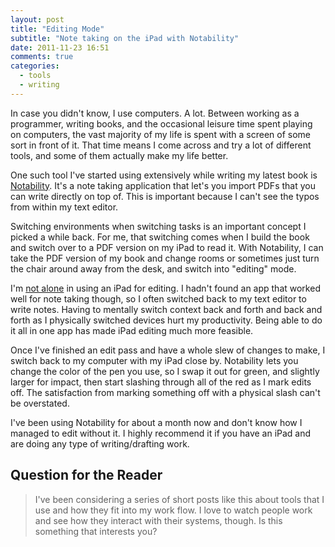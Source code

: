 ```yaml
---
layout: post
title: "Editing Mode"
subtitle: "Note taking on the iPad with Notability"
date: 2011-11-23 16:51
comments: true
categories: 
  - tools
  - writing
---
```

In case you didn't know, I use computers.  A lot.  Between working as a
programmer, writing books, and the occasional leisure time spent playing on
computers, the vast majority of my life is spent with a screen of some sort
in front of it.  That time means I come across and try a lot of different
tools, and some of them actually make my life better.

One such tool I've started using extensively while writing my latest book is
[Notability][].  It's a note taking application that let's  you import PDFs
that you can write directly on top of.  This is important because I can't see
the typos from within my text editor.

Switching environments when switching tasks is an important concept I picked a
while back.  For me, that switching comes when I build the book and switch over
to a PDF version on my iPad to read it.  With Notability, I can take the PDF
version of my book and change rooms or sometimes just turn the chair around
away from the desk, and switch into "editing" mode.

I'm [not alone][] in using an iPad for editing.  I hadn't found an app that
worked well for note taking though, so I often switched back to my text editor
to write notes.  Having to mentally switch context back and forth and back and
forth as I physically switched devices hurt my productivity.  Being able to do
it all in one app has made iPad editing much more feasible.

Once I've finished an edit pass and have a whole slew of changes to make, I
switch back to my computer with my iPad close by.  Notability lets you change
the color of the pen you use, so I swap it out for green, and slightly larger
for impact, then start slashing through all of the red as I mark edits off.
The satisfaction from marking something off with a physical slash can't be
overstated.

I've been using Notability for about a month now and don't know how I managed
to edit without it.  I highly recommend it if you have an iPad and are doing
any type of writing/drafting work.


## Question for the Reader
> I've been considering a series of short posts like this about tools that I
> use and how they fit into my work flow.  I love to watch people work and see
> how they interact with their systems, though.  Is this something that
> interests you?

[Notability]: http://www.gingerlabs.com/cont/notability.php
[Pragmatic Bookshelf]: http://www.pragprog.com/
[not alone]: http://www.bphogan.com/2011/11/01/my-writing-workflow/
